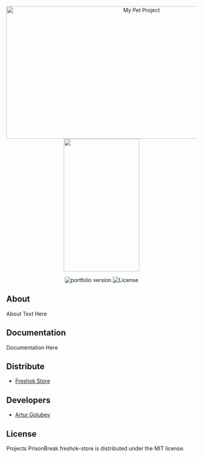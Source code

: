 <p align="center">
      <img src="https://i.ibb.co/BtCzJVc/freshok-store-preview.png" alt="My Pet Project" width="700" height="350">
       <img src="https://i.ibb.co/1ffsNRp/preview-freshok-store.png" width="200" height="350">
</p>



<p align="center">
   <img src="https://img.shields.io/badge/Version-v1.0(Alpha)-orange" alt="portfolio version">
   <img src="https://img.shields.io/badge/License-MIT-green" alt="License">
</p>

## About

About Text Here

## Documentation

Documentation Here

## Distribute

- [Freshok Store](prisonbreak8.github.io/freshok-store/)


## Developers

- [Artur Golubev](https://github.com/PrisonBreak8)

## License

Projects PrisonBreak.freshok-store is distributed under the MIT license.
